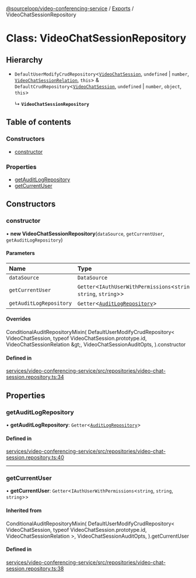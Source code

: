 [@sourceloop/video-conferencing-service](../README.md) / [Exports](../modules.md) / VideoChatSessionRepository

# Class: VideoChatSessionRepository

## Hierarchy

- `DefaultUserModifyCrudRepository`<[`VideoChatSession`](VideoChatSession.md), `undefined` \| `number`, [`VideoChatSessionRelation`](../interfaces/VideoChatSessionRelation.md), `this`\> & `DefaultCrudRepository`<[`VideoChatSession`](VideoChatSession.md), `undefined` \| `number`, `object`, `this`\>

  ↳ **`VideoChatSessionRepository`**

## Table of contents

### Constructors

- [constructor](VideoChatSessionRepository.md#constructor)

### Properties

- [getAuditLogRepository](VideoChatSessionRepository.md#getauditlogrepository)
- [getCurrentUser](VideoChatSessionRepository.md#getcurrentuser)

## Constructors

### constructor

• **new VideoChatSessionRepository**(`dataSource`, `getCurrentUser`, `getAuditLogRepository`)

#### Parameters

| Name | Type |
| :------ | :------ |
| `dataSource` | `DataSource` |
| `getCurrentUser` | `Getter`<`IAuthUserWithPermissions`<`string`, `string`, `string`\>\> |
| `getAuditLogRepository` | `Getter`<[`AuditLogRepository`](AuditLogRepository.md)\> |

#### Overrides

ConditionalAuditRepositoryMixin(
  DefaultUserModifyCrudRepository&lt;
    VideoChatSession,
    typeof VideoChatSession.prototype.id,
    VideoChatSessionRelation
  \&gt;,
  VideoChatSessionAuditOpts,
).constructor

#### Defined in

[services/video-conferencing-service/src/repositories/video-chat-session.repository.ts:34](https://github.com/sourcefuse/loopback4-microservice-catalog/blob/68ec38a2a/services/video-conferencing-service/src/repositories/video-chat-session.repository.ts#L34)

## Properties

### getAuditLogRepository

• **getAuditLogRepository**: `Getter`<[`AuditLogRepository`](AuditLogRepository.md)\>

#### Defined in

[services/video-conferencing-service/src/repositories/video-chat-session.repository.ts:40](https://github.com/sourcefuse/loopback4-microservice-catalog/blob/68ec38a2a/services/video-conferencing-service/src/repositories/video-chat-session.repository.ts#L40)

___

### getCurrentUser

• **getCurrentUser**: `Getter`<`IAuthUserWithPermissions`<`string`, `string`, `string`\>\>

#### Inherited from

ConditionalAuditRepositoryMixin(
  DefaultUserModifyCrudRepository<
    VideoChatSession,
    typeof VideoChatSession.prototype.id,
    VideoChatSessionRelation
  \>,
  VideoChatSessionAuditOpts,
).getCurrentUser

#### Defined in

[services/video-conferencing-service/src/repositories/video-chat-session.repository.ts:38](https://github.com/sourcefuse/loopback4-microservice-catalog/blob/68ec38a2a/services/video-conferencing-service/src/repositories/video-chat-session.repository.ts#L38)
